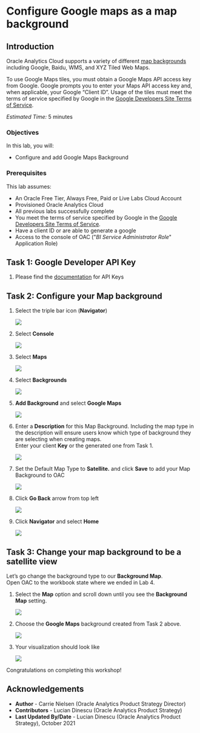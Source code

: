 # Configure Google maps as a map background

## Introduction

Oracle Analytics Cloud supports a variety of different [map backgrounds](https://docs.oracle.com/en/cloud/paas/analytics-cloud/acubi/apply-map-backgrounds-and-map-layers-enhance-visualizations.html#GUID-C0851CD0-0DD4-45E7-B378-195796327370)
including Google, Baidu, WMS, and XYZ Tiled Web Maps.

To use Google Maps tiles, you must obtain a Google Maps API access key from Google. Google prompts you to enter your Maps API access key and, when applicable, your Google “Client ID”. Usage of the tiles must meet the terms of service specified by Google in the [Google Developers Site Terms of
Service](https://docs.oracle.com/pls/topic/lookup?ctx=en/cloud/paas/analytics-cloud/acubi&id=google-dev-terms).

_Estimated Time:_ 5 minutes

### Objectives

In this lab, you will:

- Configure and add Google Maps Background
###  Prerequisites

This lab assumes:

- An Oracle Free Tier, Always Free, Paid or Live Labs Cloud Account
- Provisioned Oracle Analytics Cloud
- All previous labs successfully complete
- You meet the terms of service specified by Google in the [Google Developers Site Terms of Service](https://docs.oracle.com/pls/topic/lookup?ctx=en/cloud/paas/analytics-cloud/acubi&id=google-dev-terms).
- Have a client ID or are able to generate a google
- Access to the console of OAC ("*BI Service Administrator Role*" Application Role)  

## Task 1: Google Developer API Key

1. Please find the [documentation](https://developers.google.com/maps/documentation/javascript/get-api-key) for API Keys 

## Task 2: Configure your Map background

1. Select the triple bar icon (**Navigator**)

    ![](../imp-geojson/images/navigator.png)

2. Select **Console**  

    ![](../imp-geojson/images/console.png)


3. Select **Maps**  

    ![](../imp-geojson/images/maps.png)

4. Select **Backgrounds**

    ![](./images/maps-backgrounds.png)

5. **Add Background** and select **Google Maps**

    ![](./images/add-background-google-maps.png)

6. Enter a **Description** for this Map Background. Including the map type in the description will ensure users know which type of background they
are selecting when creating maps.  
Enter your client **Key** or the generated one from Task 1.

    ![](./images/maps-desc-key.png)

7. Set the Default Map Type to **Satellite.** and click **Save** to add your Map Background to OAC

    ![](./images/maps-background-save.png)

8. Click **Go Back** arrow from top left

    ![](./images/go-back.png)

9. Click **Navigator** and select **Home**

    ![](./images/home-page.png)

## Task 3: Change your map background to be a satellite view  
Let’s go change the background type to our **Background Map**.  
Open OAC to the workbook state where we ended in Lab 4.

1. Select the **Map** option and scroll down until you see the **Background Map** setting.

    ![](./images/change-background-map.png)

2. Choose the **Google Maps** background created from Task 2 above.

    ![](./images/maps-background-google-maps.png)

3. Your visualization should look like

    ![](./images/map-google-map.png)


Congratulations on completing this workshop!

## **Acknowledgements**

- **Author** - Carrie Nielsen (Oracle Analytics Product Strategy Director)
- **Contributors** - Lucian Dinescu (Oracle Analytics Product Strategy)
- **Last Updated By/Date** - Lucian Dinescu (Oracle Analytics Product Strategy), October 2021